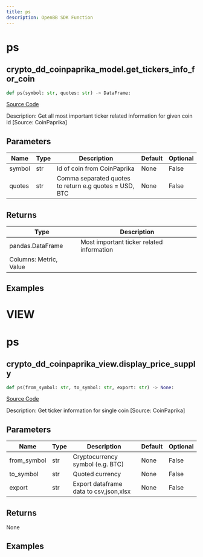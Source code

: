```yaml
---
title: ps
description: OpenBB SDK Function
---
```

# ps

## crypto_dd_coinpaprika_model.get_tickers_info_for_coin

```python
def ps(symbol: str, quotes: str) -> DataFrame:
```
[Source Code](https://github.com/OpenBB-finance/OpenBBTerminal/tree/main/openbb_terminal/cryptocurrency/due_diligence/coinpaprika_model.py#L295)

Description: Get all most important ticker related information for given coin id [Source: CoinPaprika]

## Parameters

| Name | Type | Description | Default | Optional |
| ---- | ---- | ----------- | ------- | -------- |
| symbol | str | Id of coin from CoinPaprika | None | False |
| quotes | str | Comma separated quotes to return e.g quotes = USD, BTC | None | False |

## Returns

| Type | Description |
| ---- | ----------- |
| pandas.DataFrame | Most important ticker related information
Columns: Metric, Value |

## Examples




# VIEW

# ps

## crypto_dd_coinpaprika_view.display_price_supply

```python
def ps(from_symbol: str, to_symbol: str, export: str) -> None:
```
[Source Code](https://github.com/OpenBB-finance/OpenBBTerminal/tree/main/openbb_terminal/cryptocurrency/due_diligence/coinpaprika_view.py#L303)

Description: Get ticker information for single coin [Source: CoinPaprika]

## Parameters

| Name | Type | Description | Default | Optional |
| ---- | ---- | ----------- | ------- | -------- |
| from_symbol | str | Cryptocurrency symbol (e.g. BTC) | None | False |
| to_symbol | str | Quoted currency | None | False |
| export | str | Export dataframe data to csv,json,xlsx | None | False |

## Returns

None

## Examples

